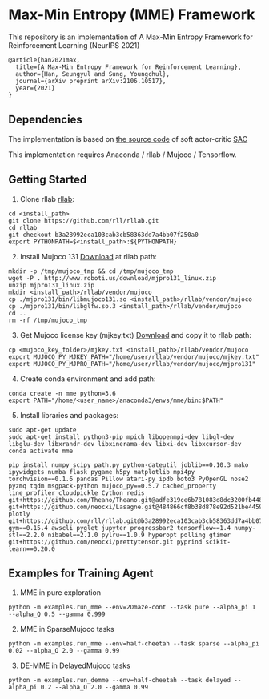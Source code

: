 # Max-Min Entropy (MME) Framework

This repository is an implementation of A Max-Min Entropy Framework for Reinforcement Learning (NeurIPS 2021)
```
@article{han2021max,
  title={A Max-Min Entropy Framework for Reinforcement Learning},
  author={Han, Seungyul and Sung, Youngchul},
  journal={arXiv preprint arXiv:2106.10517},
  year={2021}
}
```

## Dependencies

The implementation is based on [the source code](https://github.com/rail-berkeley/softlearning) of soft actor-critic [SAC](https://github.com/haarnoja/sac)

This implementation requires Anaconda / rllab / Mujoco / Tensorflow.

## Getting Started

1. Clone rllab [rllab](https://github.com/rll/rllab):

```
cd <install_path>
git clone https://github.com/rll/rllab.git
cd rllab
git checkout b3a28992eca103cab3cb58363dd7a4bb07f250a0
export PYTHONPATH=$<install_path>:${PYTHONPATH}
```

2. Install Mujoco 131 [Download](http://roboti.us/download.html) at rllab path:

```
mkdir -p /tmp/mujoco_tmp && cd /tmp/mujoco_tmp
wget -P . http://www.roboti.us/download/mjpro131_linux.zip
unzip mjpro131_linux.zip
mkdir <install_path>/rllab/vendor/mujoco
cp ./mjpro131/bin/libmujoco131.so <install_path>/rllab/vendor/mujoco
cp ./mjpro131/bin/libglfw.so.3 <install_path>/rllab/vendor/mujoco
cd ..
rm -rf /tmp/mujoco_tmp
```

3. Get Mujoco license key (mjkey.txt) [Download](https://web.archive.org/web/20220315114911/https://roboti.us/file/mjkey.txt) and copy it to rllab path:
```
cp <mujoco_key_folder>/mjkey.txt <install_path>/rllab/vendor/mujoco
export MUJOCO_PY_MJKEY_PATH="/home/user/rllab/vendor/mujoco/mjkey.txt"
export MUJOCO_PY_MJPRO_PATH="/home/user/rllab/vendor/mujoco/mjpro131"
```

4. Create conda environment and add path:
```
conda create -n mme python=3.6
export PATH="/home/<user_name>/anaconda3/envs/mme/bin:$PATH"
```

5. Install libraries and packages:
```
sudo apt-get update
sudo apt-get install python3-pip mpich libopenmpi-dev libgl-dev libglu-dev libxrandr-dev libxinerama-dev libxi-dev libxcursor-dev
conda activate mme

pip install numpy scipy path.py python-dateutil joblib==0.10.3 mako ipywidgets numba flask pygame h5py matplotlib mpi4py torchvision==0.1.6 pandas Pillow atari-py ipdb boto3 PyOpenGL nose2 pyzmq tqdm msgpack-python mujoco_py==0.5.7 cached_property line_profiler cloudpickle Cython redis git+https://github.com/Theano/Theano.git@adfe319ce6b781083d8dc3200fb4481b00853791#egg=Theano git+https://github.com/neocxi/Lasagne.git@484866cf8b38d878e92d521be445968531646bb8#egg=Lasagne plotly git+https://github.com/rll/rllab.git@b3a28992eca103cab3cb58363dd7a4bb07f250a0#egg=rllab gym==0.15.4 awscli pyglet jupyter progressbar2 tensorflow==1.4 numpy-stl==2.2.0 nibabel==2.1.0 pylru==1.0.9 hyperopt polling gtimer git+https://github.com/neocxi/prettytensor.git pyprind scikit-learn==0.20.0
```

## Examples for Training Agent
1. MME in pure exploration

```
python -m examples.run_mme --env=2Dmaze-cont --task pure --alpha_pi 1 --alpha_Q 0.5 --gamma 0.999
```

2. MME in SparseMujoco tasks

```
python -m examples.run_mme --env=half-cheetah --task sparse --alpha_pi 0.02 --alpha_Q 2.0 --gamma 0.99
```

3. DE-MME in DelayedMujoco tasks

```
python -m examples.run_demme --env=half-cheetah --task delayed --alpha_pi 0.2 --alpha_Q 2.0 --gamma 0.99
```
